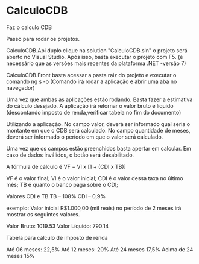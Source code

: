 # CalculoCDB
Faz o calculo CDB 

Passo para rodar os projetos.

CalculoCDB.Api
duplo clique na solution "CalculoCDB.sln" o projeto será aberto no Visual Studio. Após isso, basta executar o projeto com F5. 
(é necessário que as versões mais recentes da plataforma .NET -versão 7)

CalculoCDB.Front
basta acessar a pasta raiz do projeto e executar o comando ng s -o (Comando irá rodar a aplicação e abrir uma aba no navegador)

Uma vez que ambas as aplicações estão rodando. Basta fazer a estimativa do cálculo desejado. A aplicação irá retornar o valor bruto e líquido (descontando imposto de renda,verificar tabela no fim do documento)

Utilizando a aplicação.
No campo valor, deverá ser informado qual seria o montante em que o CDB será calculado.
No campo quantidade de meses, deverá ser informado o período em que o valor será calculado.

Uma vez que os campos estão preenchidos basta apertar em calcular. Em caso de dados inválidos, o botão será desabilitado.

A fórmula de cálculo é VF = VI x [1 + (CDI x TB)]

VF é o valor final;
VI é o valor inicial;
CDI é o valor dessa taxa no último mês;
TB é quanto o banco paga sobre o CDI;

Valores CDI e TB
TB – 108%
CDI – 0,9%

exemplo: Valor inicial R$1.000,00 (mil reais)  no período de 2 meses irá mostrar os seguintes valores. 

Valor Bruto: 1019.53
Valor Líquido: 790.14

Tabela para cálculo de imposto de renda

Até 06 meses: 22,5%
Até 12 meses: 20%
Até 24 meses 17,5%
Acima de 24 meses 15%

